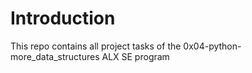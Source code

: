 # Introduction

This repo contains all project tasks of the 0x04-python-more_data_structures ALX SE program
